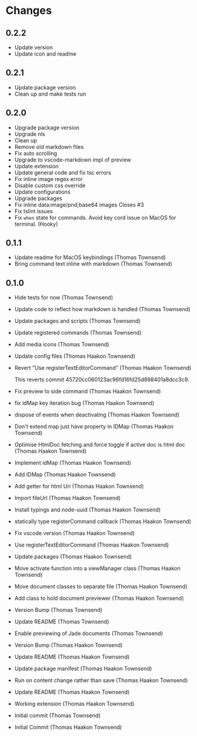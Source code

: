# Changes

## 0.2.2

- Update version
- Update icon and readme

## 0.2.1

- Update package version
- Clean up and make tests run

## 0.2.0

- Upgrade package version
- Upgrade nls
- Clean up
- Remove old markdown files
- Fix auto scrolling
- Upgrade to vscode-markdown impl of preview
- Update extension
- Update general code and fix tsc errors
- Fix inline image regex error
- Disable custom css override
- Update configurations
- Upgrade packages
- Fix inline data:image/pnd;base64 images Closes #3
- Fix tslint issues
- Fix `when` state for commands. Avoid key cord issue on MacOS for terminal. (Hooky)

## 0.1.1

- Update readme for MacOS keybindings (Thomas Townsend)
- Bring command text inline with markdown (Thomas Townsend)

## 0.1.0

- Hide tests for now (Thomas Townsend)
- Update code to reflect how markdown is handled (Thomas Townsend)
- Update packages and scripts (Thomas Townsend)
- Update registered commands (Thomas Townsend)
- Add media icons (Thomas Townsend)
- Update config files (Thomas Haakon Townsend)
- Revert "Use registerTextEditorCommand" (Thomas Haakon Townsend)

  This reverts commit 45720cc060123ac96fd16fd25d898401a8dcc3c9.
- Fix preview to side command (Thomas Haakon Townsend)
- fix idMap key iteration bug (Thomas Haakon Townsend)
- dispose of events when deactivating (Thomas Haakon Townsend)
- Don't extend map just have property in IDMap (Thomas Haakon Townsend)
- Optimise HtmlDoc fetching and force toggle if active doc is html doc (Thomas Haakon Townsend)
- Implement idMap (Thomas Haakon Townsend)
- Add IDMap (Thomas Haakon Townsend)
- Add getter for html Uri (Thomas Haakon Townsend)
- Import fileUrl (Thomas Haakon Townsend)
- Install typings and node-uuid (Thomas Haakon Townsend)
- statically type registerCommand callback (Thomas Haakon Townsend)
- Fix vscode version (Thomas Haakon Townsend)
- Use registerTextEditorCommand (Thomas Haakon Townsend)
- Update packages (Thomas Haakon Townsend)
- Move activate function into a viewManager class (Thomas Haakon Townsend)
- Move document classes to separate file (Thomas Haakon Townsend)
- Add class to hold document previewer (Thomas Haakon Townsend)
- Version Bump (Thomas Townsend)
- Update README (Thomas Townsend)
- Enable previewing of Jade documents (Thomas Townsend)
- Version Bump (Thomas Haakon Townsend)
- Update README (Thomas Haakon Townsend)
- Update package manifest (Thomas Haakon Townsend)
- Run on content change rather than save (Thomas Haakon Townsend)
- Update README (Thomas Haakon Townsend)
- Working extension (Thomas Haakon Townsend)
- Initial commit (Thomas Townsend)
- Initial Commit (Thomas Haakon Townsend)
